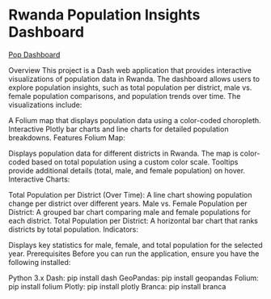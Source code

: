 # Rwanda Population Insights Dashboard
[Pop Dashboard](https://rwanda-pop-insight-dashboard.onrender.com/)

Overview
This project is a Dash web application that provides interactive visualizations of population data in Rwanda. The dashboard allows users to explore population insights, such as total population per district, male vs. female population comparisons, and population trends over time. The visualizations include:

A Folium map that displays population data using a color-coded choropleth.
Interactive Plotly bar charts and line charts for detailed population breakdowns.
Features
Folium Map:

Displays population data for different districts in Rwanda.
The map is color-coded based on total population using a custom color scale.
Tooltips provide additional details (total, male, and female population) on hover.
Interactive Charts:

Total Population per District (Over Time): A line chart showing population change per district over different years.
Male vs. Female Population per District: A grouped bar chart comparing male and female populations for each district.
Total Population per District: A horizontal bar chart that ranks districts by total population.
Indicators:

Displays key statistics for male, female, and total population for the selected year.
Prerequisites
Before you can run the application, ensure you have the following installed:

Python 3.x
Dash: pip install dash
GeoPandas: pip install geopandas
Folium: pip install folium
Plotly: pip install plotly
Branca: pip install branca









